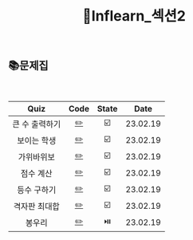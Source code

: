 <div align="center">
  <br />
  <h1> 👧Inflearn_섹션2 </h1>
  <br />
</div>

## 📚문제집

<br />

|      Quiz      |          Code           | State |   Date   |
| :------------: | :---------------------: | :---: | :------: |
| 큰 수 출력하기 | [✏️](./큰수출력하기.js) |  ☑️   | 23.02.19 |
|  보이는 학생   |  [✏️](./보이는학생.js)  |  ☑️   | 23.02.19 |
|   가위바위보   |  [✏️](./가위바위보.js)  |  ☑️   | 23.02.19 |
|   점수 계산    |   [✏️](./점수계산.js)   |  ☑️   | 23.02.19 |
|  등수 구하기   |  [✏️](./등수구하기.js)  |  ☑️   | 23.02.19 |
| 격자판 최대합  | [✏️](./격자판최대합.js) |  ☑️   | 23.02.19 |
|     봉우리     |    [✏️](./봉우리.js)    |  ⏯️   | 23.02.19 |
